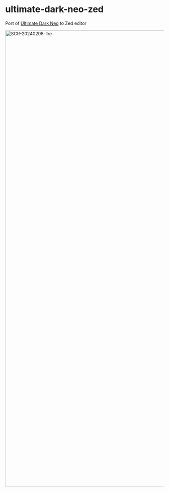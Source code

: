# ultimate-dark-neo-zed
Port of [Ultimate Dark Neo](https://github.com/rubjo/ultimate-dark-neo) to Zed editor

<img width="1451" alt="SCR-20240208-llre" src="https://github.com/rubjo/ultimate-dark-neo-zed/assets/42270947/fc98282e-7cc9-4d18-a842-653325f2d4c7">
